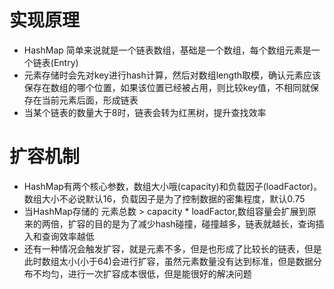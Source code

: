 # 实现原理
+ HashMap 简单来说就是一个链表数组，基础是一个数组，每个数组元素是一个链表(Entry)
+ 元素存储时会先对key进行hash计算，然后对数组length取模，确认元素应该保存在数组的哪个位置，如果该位置已经被占用，则比较key值，不相同就保存在当前元素后面，形成链表
+ 当某个链表的数量大于8时，链表会转为红黑树，提升查找效率

# 扩容机制
+ HashMap有两个核心参数，数组大小哦(capacity)和负载因子(loadFactor)。数组大小不必说默认16，负载因子是为了控制数据的密集程度，默认0.75
+ 当HashMap存储的 元素总数 > capacity * loadFactor,数组容量会扩展到原来的两倍，扩容的目的是为了减少hash碰撞，碰撞越多，链表就越长，查询插入和查询效率越低
+ 还有一种情况会触发扩容，就是元素不多，但是也形成了比较长的链表，但是此时数组太小(小于64)会进行扩容，虽然元素数量没有达到标准，但是数据分布不均匀，进行一次扩容成本很低，但是能很好的解决问题
